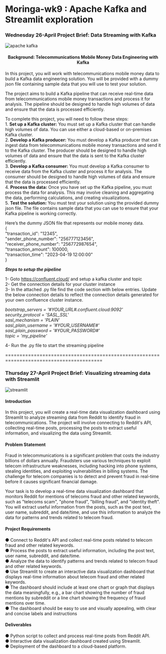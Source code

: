 # Moringa-wk9 : Apache Kafka and Streamlit exploration

<h3>Wednesday 26-April Project Brief: Data Streaming with Kafka</h3>

![apache kafka](https://user-images.githubusercontent.com/107838961/235288674-ce2139fd-f8dd-44c2-aab8-0531a69c48bf.png)

<h4 align="center">Background: Telecommunications Mobile Money Data Engineering with
Kafka</h4>

<p>In this project, you will work with telecommunications mobile money data to build a Kafka data
engineering solution. You will be provided with a dummy json file containing sample data that
you will use to test your solution.</p>

<p>The project aims to build a Kafka pipeline that can receive real-time data from
telecommunications mobile money transactions and process it for analysis. The pipeline should
be designed to handle high volumes of data and ensure that the data is processed efficiently.</p>

<p>To complete this project, you will need to follow these steps:
<br>1. <b>Set up a Kafka cluster:</b> You must set up a Kafka cluster that can handle high volumes
of data. You can use either a cloud-based or on-premises Kafka cluster.
<br>2. <b>Develop a Kafka producer:</b> You must develop a Kafka producer that can ingest data
from telecommunications mobile money transactions and send it to the Kafka cluster.
The producer should be designed to handle high volumes of data and ensure that the
data is sent to the Kafka cluster efficiently.
<br>3. <b>Develop a Kafka consumer:</b> You must develop a Kafka consumer to receive data from
the Kafka cluster and process it for analysis. The consumer should be designed to
handle high volumes of data and ensure that the data is processed efficiently.
<br>4. <b>Process the data:</b> Once you have set up the Kafka pipeline, you must process the data
for analysis. This may involve cleaning and aggregating the data, performing
calculations, and creating visualizations.
<br>5. <b>Test the solution:</b> You must test your solution using the provided dummy json file. The
file contains sample data that you can use to ensure that your Kafka pipeline is working
correctly.</p>

<p>Here’s the dummy JSON file that represents our mobile money data.<br>
{<br>
"transaction_id": "12345",<br>
"sender_phone_number": "256777123456",<br>
"receiver_phone_number": "256772987654",<br>
"transaction_amount": 100000,<br>
"transaction_time": "2023-04-19 12:00:00"<br>
}</p>

<b><i>Steps to setup the pipeline</b></i>

1- Goto https://confluent.cloud/ and setup a kafka cluster and topic<br>
2- Get the connection details for your cluster instance<br>
3- In the attached .py file find the code section with below entries. Update the below connection details to reflect the connection details generated for your own confluence cluster instance.<br>

<i>bootstrap_servers = '#YOUR_URL#.confluent.cloud:9092'
<br>security_protocol = 'SASL_SSL'
<br>sasl_mechanism = 'PLAIN'
<br>sasl_plain_username = '#YOUR_USERNAME#'
<br>sasl_plain_password = '#YOUR_PASSWORD#'
<br>topic = 'my_pipeline'</i>

4- Run the .py file to start the streaming pipeline

========================================================================================
<h3>Thursday 27-April Project Brief: Visualizing streaming data with Streamlit </h3>

![streamlit](https://cdn.analyticsvidhya.com/wp-content/uploads/2021/06/39595st.jpeg)

<h4>Introduction</h4>

<p>In this project, you will create a real-time data visualization dashboard using Streamlit to analyze
streaming data from Reddit to identify fraud in telecommunications. The project will involve
connecting to Reddit's API, collecting real-time posts, processing the posts to extract useful
information, and visualizing the data using Streamlit.</p>

<h4>Problem Statement</h4>
<p>Fraud in telecommunications is a significant problem that costs the industry billions of dollars
annually. Fraudsters use various techniques to exploit telecom infrastructure weaknesses,
including hacking into phone systems, stealing identities, and exploiting vulnerabilities in billing
systems. The challenge for telecom companies is to detect and prevent fraud in real-time before
it causes significant financial damage.</p>

<p>Your task is to develop a real-time data visualization dashboard that monitors Reddit for
mentions of telecoms fraud and other related keywords, such as "telecoms scam", "phone
fraud", "billing fraud", and "identity theft". You will extract useful information from the posts, such
as the post text, user name, subreddit, and date/time, and use this information to analyze the
data for patterns and trends related to telecom fraud.</p>

<h4>Project Requirements</h4>
● Connect to Reddit's API and collect real-time posts related to telecom fraud and other
related keywords.<br>
● Process the posts to extract useful information, including the post text, user name,
subreddit, and date/time.<br>
● Analyze the data to identify patterns and trends related to telecom fraud and other
related keywords.<br>
● Use Streamlit to create an interactive data visualization dashboard that displays
real-time information about telecom fraud and other related keywords.<br>
● The dashboard should include at least one chart or graph that displays the data
meaningfully, e.g., a bar chart showing the number of fraud mentions by subreddit or a
line chart showing the frequency of fraud mentions over time.<br>
● The dashboard should be easy to use and visually appealing, with clear and concise
labels and instructions<br>

<h4>Deliverables</h4>
● Python script to collect and process real-time posts from Reddit API.<br>
● Interactive data visualization dashboard created using Streamlit.<br>
● Deployment of the dashboard to a cloud-based platform.<br>
